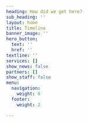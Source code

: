 ```yaml
---
heading: How did we get here?
sub_heading: ''
layout: home
title: Timeline
banner_image: ''
hero_button:
  text: ''
  href: ''
textline: ''
services: []
show_news: false
partners: []
show_staff: false
menu:
  navigation:
    weight: 6
  footer:
    weight: 2

---
```

